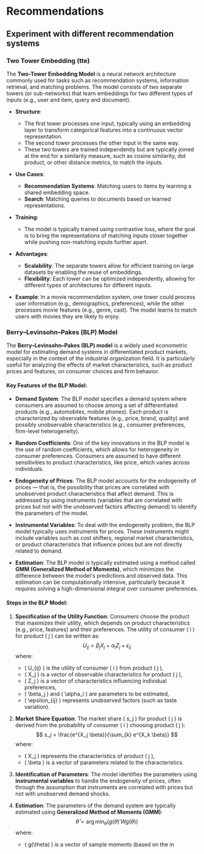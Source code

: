 # Recommendations
## Experiment with different recommendation systems

### Two Tower Embedding (tte)
The **Two-Tower Embedding Model** is a neural network architecture commonly used for tasks such as recommendation systems, information retrieval, and matching problems. The model consists of two separate towers (or sub-networks) that learn embeddings for two different types of inputs (e.g., user and item, query and document).

- **Structure**: 
  - The first tower processes one input, typically using an embedding layer to transform categorical features into a continuous vector representation.
  - The second tower processes the other input in the same way.
  - These two towers are trained independently but are typically joined at the end for a similarity measure, such as cosine similarity, dot product, or other distance metrics, to match the inputs.

- **Use Cases**: 
  - **Recommendation Systems**: Matching users to items by learning a shared embedding space.
  - **Search**: Matching queries to documents based on learned representations.
  
- **Training**:
  - The model is typically trained using contrastive loss, where the goal is to bring the representations of matching inputs closer together while pushing non-matching inputs further apart.

- **Advantages**:
  - **Scalability**: The separate towers allow for efficient training on large datasets by enabling the reuse of embeddings.
  - **Flexibility**: Each tower can be optimized independently, allowing for different types of architectures for different inputs.

- **Example**: In a movie recommendation system, one tower could process user information (e.g., demographics, preferences), while the other processes movie features (e.g., genre, cast). The model learns to match users with movies they are likely to enjoy.

### Berry–Levinsohn–Pakes (BLP) Model

The **Berry–Levinsohn–Pakes (BLP) model** is a widely used econometric model for estimating demand systems in differentiated product markets, especially in the context of the industrial organization field. It is particularly useful for analyzing the effects of market characteristics, such as product prices and features, on consumer choices and firm behavior.

#### Key Features of the BLP Model:

- **Demand System**: The BLP model specifies a demand system where consumers are assumed to choose among a set of differentiated products (e.g., automobiles, mobile phones). Each product is characterized by observable features (e.g., price, brand, quality) and possibly unobservable characteristics (e.g., consumer preferences, firm-level heterogeneity).

- **Random Coefficients**: One of the key innovations in the BLP model is the use of random coefficients, which allows for heterogeneity in consumer preferences. Consumers are assumed to have different sensitivities to product characteristics, like price, which varies across individuals.

- **Endogeneity of Prices**: The BLP model accounts for the endogeneity of prices — that is, the possibility that prices are correlated with unobserved product characteristics that affect demand. This is addressed by using instruments (variables that are correlated with prices but not with the unobserved factors affecting demand) to identify the parameters of the model.

- **Instrumental Variables**: To deal with the endogeneity problem, the BLP model typically uses instruments for prices. These instruments might include variables such as cost shifters, regional market characteristics, or product characteristics that influence prices but are not directly related to demand.

- **Estimation**: The BLP model is typically estimated using a method called **GMM (Generalized Method of Moments)**, which minimizes the difference between the model's predictions and observed data. This estimation can be computationally intensive, particularly because it requires solving a high-dimensional integral over consumer preferences.

#### Steps in the BLP Model:
1. **Specification of the Utility Function**:
   Consumers choose the product that maximizes their utility, which depends on product characteristics (e.g., price, features) and their preferences.
   The utility of consumer \( i \) for product \( j \) can be written as:
   $$
   U_{ij} = \beta_j X_j + \alpha_i Z_j + \epsilon_{ij}
   $$
   where:
   - \( U_{ij} \) is the utility of consumer \( i \) from product \( j \),
   - \( X_j \) is a vector of observable characteristics for product \( j \),
   - \( Z_j \) is a vector of characteristics influencing individual preferences,
   - \( \beta_j \) and \( \alpha_i \) are parameters to be estimated,
   - \( \epsilon_{ij} \) represents unobserved factors (such as taste variation).

2. **Market Share Equation**:
   The market share \( s_j \) for product \( j \) is derived from the probability of consumer \( i \) choosing product \( j \):
   $$
   s_j = \frac{e^{X_j \beta}}{\sum_{k} e^{X_k \beta}}
   $$
   where:
   - \( X_j \) represents the characteristics of product \( j \),
   - \( \beta \) is a vector of parameters related to the characteristics.

3. **Identification of Parameters**:
   The model identifies the parameters using **instrumental variables** to handle the endogeneity of prices, often through the assumption that instruments are correlated with prices but not with unobserved demand shocks.

4. **Estimation**:
   The parameters of the demand system are typically estimated using **Generalized Method of Moments (GMM)**:
   $$
   \hat{\theta} = \arg \min_{\theta} \left( g(\theta)' W g(\theta) \right)
   $$
   where:
   - \( g(\theta) \) is a vector of sample moments (based on the in

